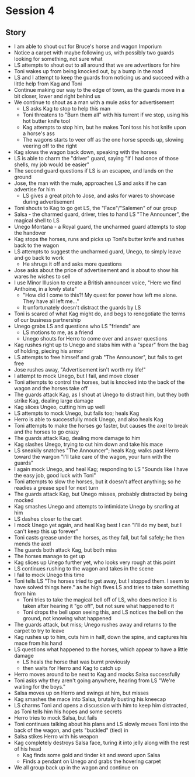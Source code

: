 # Session 4


## Story

- I am able to shout out for Bruce's horse and wagon Imporium
- Notice a carpet with maybe following us, with possibly two guards looking for something, not sure what
- LS attempts to shout out to all around that we are advertisors for hire
- Toni wakes up from being knocked out, by a bump in the road
- LS and I attempt to keep the guards from noticing us and succeed with a little help from Kag and Toni
- Continue making our way to the edge of town, as the guards move in a bit closer, lower and right behind us
- We continue to shout as a man with a mule asks for advertisement
  - LS asks Kag to stop to help this man
  - Toni threatens to "Burn them all" with his turrent if we stop, using his hot butter knife tool
  - Kag attempts to stop him, but he makes Toni toss his hot knife upon a horse's ass
  - The wagons starts to veer off as the one horse speeds up, slowing veering off to the right
- Kag slows the wagon back down, speaking with the horses
- LS is able to charm the "driver" guard, saying "If I had once of those shells, my job would be easier"
- The second guard questions if LS is an escapee, and lands on the ground
- Jose, the man with the mule, approaches LS and asks if he can advertise for him
  - LS gives a great pitch to Jose, and asks for wares to showcase during advertisement
- Toni shouts to Kag to go get LS, the "Face"/"Salemen" of our group
- Salsa - the charmed guard, driver, tries to hand LS "The Announcer", the magical shell to LS
- Unego Montana - a Royal guard, the uncharmed guard attempts to stop the handover
- Kag stops the horses, runs and picks up Toni's butter knife and rushes back to the wagon
- LS attempts to suggest the uncharmed guard, Unego, to simply leave and go back to work
  - He shrugs it off and asks more questions
- Jose asks about the price of advertisement and is about to show his wares he wishes to sell
- I use Minor Illusion to create a British announcer voice, "Here we find Anthoine, in a lowly state"
  - "How did I come to this?! My quest for power how left me alone. They have all left me..."
  - It unfortunately doesn't distract the guards by LS
- Toni is scared of what Kag might do, and begs to renegotiate the terms of our business partnership
- Unego grabs LS and questions who LS "friends" are
  - LS motions to me, as a friend
  - Unego shouts for Herro to come over and answer questions
- Kag rushes right up to Unego and stabs him with a "spear" from the bag of holding, piecing his armor
- LS attempts to free himself and grab "The Announcer", but fails to get free
- Jose rushes away, "Advertisement isn't worth my life!"
- I attempt to mock Unego, but I fail, and move closer
- Toni attempts to control the horses, but is knocked into the back of the wagon and the horses take off
- The guards attack Kag, as I shout at Unego to distract him, but they both strike Kag, dealing large damage
- Kag slices Ungeo, cutting him up well
- LS attempts to mock Unego, but fails too; heals Kag
- Herro is able to successfully mock Unego, and also heals Kag
- Toni attempts to make the horses go faster, but causes the axel to break and the horses to go crazy
- The guards attack Kag, dealing more damage to him
- Kag slashes Unego, trying to cut him down and take his mace
- LS sneakily snatches "The Announcer"; heals Kag; walks past Herro toward the wargon "I'll take care of the wagon, your turn with the guards"
- I again mock Unego, and heal Kag; responding to LS "Sounds like I have the easy job, good luck with Toni"
- Toni attempts to slow the horses, but it doesn't affect anything; so he readies a grease spell for next turn
- The guards attack Kag, but Unego misses, probably distracted by being mocked
- Kag smashes Unego and attempts to intimidate Unego by snarling at him
- LS dashes closer to the cart
- I mock Unego yet again, and heal Kag best I can "I'll do my best, but I can't keep this up forever"
- Toni casts grease under the horses, as they fall, but fall safely; he then mends the axel
- The guards both attack Kag, but both miss
- The horses manage to get up
- Kag slices up Unego further yet, who looks very rough at this point
- LS continues rushing to the wagon and takes in the scene
- I fail to mock Unego this time
- Toni tells LS "The horses tried to get away, but I stopped them. I seem to have solved things here." as he high fives LS and tries to take something from him
  - Toni tries to take the magical bell off of LS, who does notice it is taken after hearing it "go off", but not sure what happened to it
  - Toni drops the bell upon seeing this, and LS notices the bell on the ground, not knowing what happened
- The guards attack, but miss; Unego rushes away and returns to the carpet to try to leave
- Kag rushes up to him, cuts him in half, down the spine, and captures his mace from his hand
- LS questions what happened to the horses, which appear to have a little damage
  - LS heals the horse that was burnt previously
  - then waits for Herro and Kag to catch up
- Herro moves around to be next to Kag and mocks Salsa successfully
- Toni asks why they aren't going anywhere, hearing from LS "We're waiting for the boys."
- Salsa moves up on Herro and swings at him, but misses
- Kag smashes the mace into Salsa, brutally busting his kneecap
- LS charms Toni and opens a discussion with him to keep him distracted, as Toni tells him his hopes and some secrets
- Herro tries to mock Salsa, but fails
- Toni continues talking about his plans and LS slowly moves Toni into the back of the wagon, and gets "buckled" (tied) in
- Salsa stikes Herro with his weapon
- Kag completely destroys Salsa face, turing it into jelly along with the rest of his head
  - Kag finds some gold and tinder kit and sword upon Salsa
  - Finds a pendant on Unego and grabs the hovering carpet
- We all group back up in the wagon and continue on
